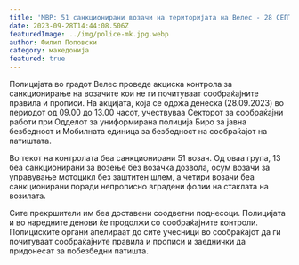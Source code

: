 ```yaml
---
title: 'МВР: 51 санкционирани возачи на територијата на Велес - 28 СЕПТЕМВРИ 2023'
date: 2023-09-28T14:44:08.506Z
featuredImage: ../img/police-mk.jpg.webp
author: Филип Поповски
category: македонија
featured: true
---
```

Полицијата во градот Велес проведе акциска контрола за санкционирање на возачите кои не ги почитуваат сообраќајните правила и прописи. На акцијата, која се одржа денеска (28.09.2023) во периодот од 09.00 до 13.00 часот, учествуваа Секторот за сообраќајни работи при Одделот за униформирана полиција Биро за јавна безбедност и Мобилната единица за безбедност на сообраќајот на патиштата.

Во текот на контролата беа санкционирани 51 возач. Од оваа група, 13 беа санкционирани за возење без возачка дозвола, осум возачи за управување мотоцикл без заштитен шлем, а четири возачи беа санкционирани поради непрописно вградени фолии на стаклата на возилата.

Сите прекршители им беа доставени соодветни поднесоци. Полицијата и во наредните денови ќе продолжи со сообраќајните контроли. Полициските органи апелираат до сите учесници во сообраќајот да ги почитуваат сообраќајните правила и прописи и заеднички да придонесат за побезбедни патишта.
